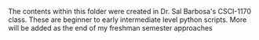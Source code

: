 The contents within this folder were created in Dr. Sal Barbosa's CSCI-1170 class.
These are beginner to early intermediate level python scripts.
More will be added as the end of my freshman semester approaches
